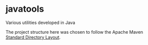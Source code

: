 # javatools
Various utilities developed in Java

The project structure here was chosen to follow the Apache Maven [Standard
Directory Layout](http://maven.apache.org/guides/introduction/introduction-to-the-standard-directory-layout.html).
